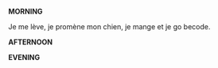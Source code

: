 **MORNING**

Je me lève, je promène mon chien, je mange et je go becode.

**AFTERNOON**

**EVENING**